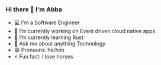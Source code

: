 ### Hi there 👋 I'm Abba

<!--
**abba-m/abba-m** is a ✨ _special_ ✨ repository because its `README.md` (this file) appears on your GitHub profile.

Here are some ideas to get you started:
-->

- 💻 I'm a Software Engineer
- 🔭 I’m currently working on Event driven cloud native apps
- 🌱 I’m currently learning Rust
- 💬 Ask me about anything Technology
- 😄 Pronouns: he/him
- ⚡ Fun fact: I love horses

